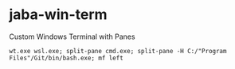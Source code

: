 # jaba-win-term
Custom Windows Terminal with Panes

```
wt.exe wsl.exe; split-pane cmd.exe; split-pane -H C:/"Program Files"/Git/bin/bash.exe; mf left
```
